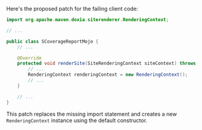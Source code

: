 Here's the proposed patch for the failing client code:

```java
import org.apache.maven.doxia.siterenderer.RenderingContext;

// ...

public class SCoverageReportMojo {
    // ...

    @Override
    protected void renderSite(SiteRenderingContext siteContext) throws SiteRendererException {
        // ...
        RenderingContext renderingContext = new RenderingContext();
        // ...
    }

    // ...
}
```

This patch replaces the missing import statement and creates a new `RenderingContext` instance using the default constructor.